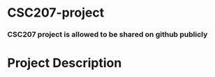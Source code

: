# CSC207-project

### CSC207 project is allowed to be shared on github publicly

# Project Description
